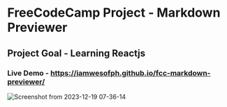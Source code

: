 # FreeCodeCamp Project - Markdown Previewer
## Project Goal - Learning Reactjs
### Live Demo - https://iamwesofph.github.io/fcc-markdown-previewer/

![Screenshot from 2023-12-19 07-36-14](https://github.com/wes-q/fcc-markdown-previewer/assets/121594156/de045ac1-3657-4995-98d4-e374327e3a9a)
